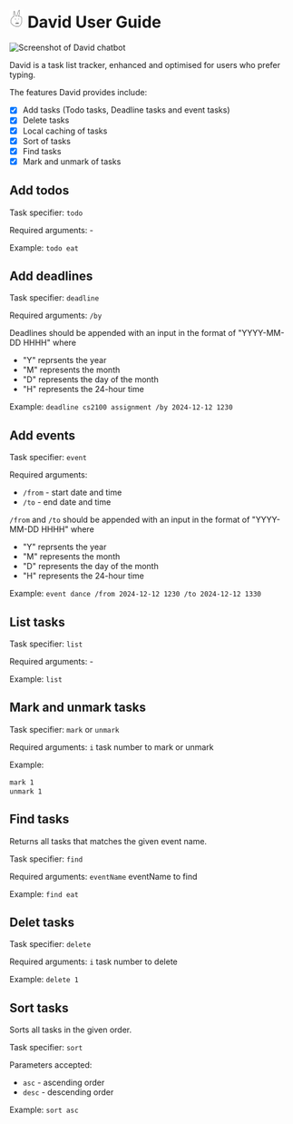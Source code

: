# <img src="DavidLogo.png" alt="David Logo" width="25"/> David User Guide

![Screenshot of David chatbot](/Ui.png)


David is a task list tracker, enhanced and optimised for users who prefer
typing. 

The features David provides include:
- [x] Add tasks (Todo tasks, Deadline tasks and event tasks)
- [x] Delete tasks
- [x] Local caching of tasks 
- [x] Sort of tasks
- [x] Find tasks
- [x] Mark and unmark of tasks

## Add todos
Task specifier: `todo`

Required arguments: -

Example: `todo eat`


## Add deadlines
Task specifier: `deadline`

Required arguments: `/by`

Deadlines should be appended with an input in the format of "YYYY-MM-DD HHHH"
where 
- "Y" reprsents the year 
- "M" represents the month 
- "D" represents the day of the month
- "H" represents the 24-hour time

Example: `deadline cs2100 assignment /by 2024-12-12 1230`

## Add events
Task specifier: `event`

Required arguments:
- `/from` - start date and time
- `/to` - end date and time

`/from` and `/to` should be appended with an input in the format of "YYYY-MM-DD HHHH"
where
- "Y" reprsents the year
- "M" represents the month
- "D" represents the day of the month
- "H" represents the 24-hour time

Example: `event dance /from 2024-12-12 1230 /to 2024-12-12 1330`

## List tasks
Task specifier: `list`

Required arguments: -

Example: `list`

## Mark and unmark tasks
Task specifier: `mark` or `unmark`

Required arguments: `i` task number to mark or unmark

Example:
```
mark 1
unmark 1
```

## Find tasks
Returns all tasks that matches the given event name.

Task specifier: `find`

Required arguments: `eventName` eventName to find

Example: `find eat`

## Delet tasks

Task specifier: `delete`

Required arguments: `i` task number to delete

Example: `delete 1`

## Sort tasks
Sorts all tasks in the given order.

Task specifier: `sort`

Parameters accepted:
- `asc` - ascending order
- `desc` - descending order

Example: `sort asc`